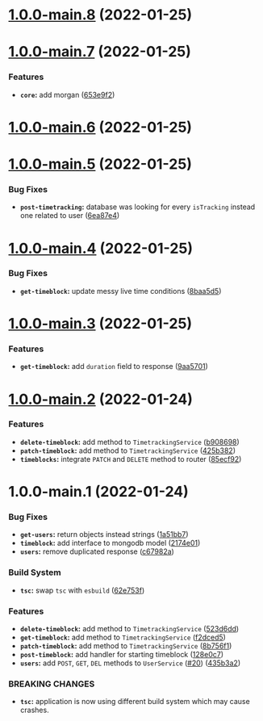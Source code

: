 # [1.0.0-main.8](https://github.com/keinsell/timo/compare/v1.0.0-main.7...v1.0.0-main.8) (2022-01-25)

# [1.0.0-main.7](https://github.com/keinsell/timo/compare/v1.0.0-main.6...v1.0.0-main.7) (2022-01-25)


### Features

* **`core`:** add morgan ([653e9f2](https://github.com/keinsell/timo/commit/653e9f2e4a070b6917af24ba17045cae54670db4))

# [1.0.0-main.6](https://github.com/keinsell/timo/compare/v1.0.0-main.5...v1.0.0-main.6) (2022-01-25)

# [1.0.0-main.5](https://github.com/keinsell/timo/compare/v1.0.0-main.4...v1.0.0-main.5) (2022-01-25)


### Bug Fixes

* **`post-timetracking`:** database was looking for every `isTracking` instead one related to user ([6ea87e4](https://github.com/keinsell/timo/commit/6ea87e496b786017f60f70a41ad4de80dd7017ec))

# [1.0.0-main.4](https://github.com/keinsell/timo/compare/v1.0.0-main.3...v1.0.0-main.4) (2022-01-25)


### Bug Fixes

* **`get-timeblock`:** update messy live time conditions ([8baa5d5](https://github.com/keinsell/timo/commit/8baa5d5e12167ec5899492ae7684f840a0b2f475))

# [1.0.0-main.3](https://github.com/keinsell/timo/compare/v1.0.0-main.2...v1.0.0-main.3) (2022-01-25)


### Features

* **`get-timeblock`:** add `duration` field to response ([9aa5701](https://github.com/keinsell/timo/commit/9aa5701bb42a9b3936485ea3ce5446583beb8d02))

# [1.0.0-main.2](https://github.com/keinsell/timo/compare/v1.0.0-main.1...v1.0.0-main.2) (2022-01-24)


### Features

* **`delete-timeblock`:** add method to `TimetrackingService` ([b908698](https://github.com/keinsell/timo/commit/b908698dc3e2a6d3fa449de4fa47207419f199b1))
* **`patch-timeblock`:** add method to `TimetrackingService` ([425b382](https://github.com/keinsell/timo/commit/425b382475aa64bd849a5038e119d758a724ece4))
* **`timeblocks`:** integrate `PATCH` and `DELETE` method to router ([85ecf92](https://github.com/keinsell/timo/commit/85ecf9255178abb67e83f9680a7e19ac3149ea1c))

# 1.0.0-main.1 (2022-01-24)


### Bug Fixes

* **`get-users`:** return objects instead strings ([1a51bb7](https://github.com/keinsell/timo/commit/1a51bb709072aaec39fdfbe96b3b99c084574c23))
* **`timeblock`:** add interface to mongodb model ([2174e01](https://github.com/keinsell/timo/commit/2174e01a78e3e114cf60bbb41618253109cfa70c))
* **`users`:** remove duplicated response ([c67982a](https://github.com/keinsell/timo/commit/c67982ab6fa59234e0fccd3269ee88c9af2e84e5))


### Build System

* **`tsc`:** swap `tsc` with `esbuild` ([62e753f](https://github.com/keinsell/timo/commit/62e753f51cbc1ae076abcd755c4a584356b208f5))


### Features

* **`delete-timeblock`:** add method to `TimetrackingService` ([523d6dd](https://github.com/keinsell/timo/commit/523d6ddd281f8295b5b19dd1f01be96edfab8e22))
* **`get-timeblock`:** add method to `TimetrackingService` ([f2dced5](https://github.com/keinsell/timo/commit/f2dced57503b199ca5cca15603b78db23b4a76db))
* **`patch-timeblock`:** add method to `TimetrackingService` ([8b756f1](https://github.com/keinsell/timo/commit/8b756f1278bdee3c0966635adfd60a4542fd9f47))
* **`post-timeblock`:** add handler for starting timeblock ([128e0c7](https://github.com/keinsell/timo/commit/128e0c78ebb57d37133359fac598748a1e63eb40))
* **`users`:** add `POST`, `GET`, `DEL` methods to `UserService` ([#20](https://github.com/keinsell/timo/issues/20)) ([435b3a2](https://github.com/keinsell/timo/commit/435b3a29465dbc0ff93f243b350d0dfe1cd159a7))


### BREAKING CHANGES

* **`tsc`:** application is now using different build system which may cause crashes.
